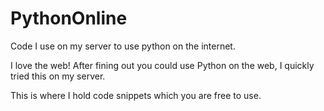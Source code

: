 PythonOnline
============

Code I use on my server to use python on the internet.

I love the web! After fining out you could use Python on the web, I quickly tried this on my server.

This is where I hold code snippets which you are free to use.
